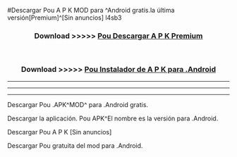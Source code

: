 #Descargar Pou  A P K MOD para ^Android gratis.la última versión[Premium]^[Sin anuncios] l4sb3



<div align="center">
<h3>Download >>>>> <a href="https://es-web.web.app/?es= Pou ">Pou  Descargar A P K Premium</a></h3><br>

<h3>Download >>>>> <a href="https://es-web.web.app/?es= Pou ">Pou  Instalador de A P K para .Android</a></h3>
</div>


----------------------------------------------------------

----------------------------------------------------------

----------------------------------------------------------

Descargar Pou  .APK^MOD^ para .Android gratis.

Descargar la aplicación. Pou  APK^El nombre es la versión para .Android.

Descargar Pou  A P K [Sin anuncios]

Descargar Pou  gratuita del mod para .Android.